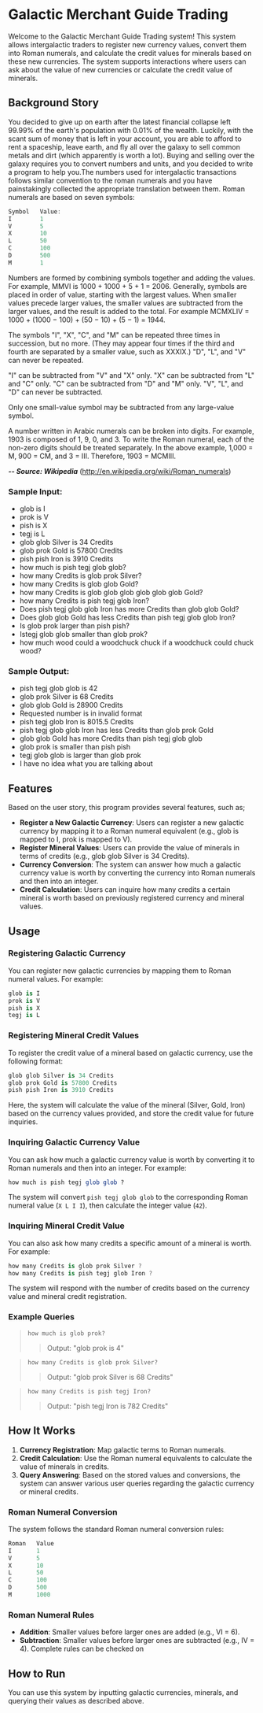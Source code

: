 # Galactic Merchant Guide Trading
Welcome to the Galactic Merchant Guide Trading system! This system allows intergalactic traders to register new currency values, convert them into Roman numerals, and calculate the credit values for minerals based on these new currencies. The system supports interactions where users can ask about the value of new currencies or calculate the credit value of minerals.

## Background Story
You decided to give up on earth after the latest financial collapse left 99.99% of the earth's
population with 0.01% of the wealth. Luckily, with the scant sum of money that is left in your
account, you are able to afford to rent a spaceship, leave earth, and fly all over the galaxy to sell
common metals and dirt (which apparently is worth a lot). Buying and selling over the galaxy
requires you to convert numbers and units, and you decided to write a program to help you.The
numbers used for intergalactic transactions follows similar convention to the roman numerals and
you have painstakingly collected the appropriate translation between them. Roman numerals are
based on seven symbols:

```csharp 
Symbol   Value: 
I        1
V        5
X        10
L        50
C        100
D        500
M        1
```

Numbers are formed by combining symbols together and adding the values. For example, MMVI is
1000 + 1000 + 5 + 1 = 2006. Generally, symbols are placed in order of value, starting with the
largest values. When smaller values precede larger values, the smaller values are subtracted from
the larger values, and the result is added to the total. For example MCMXLIV = 1000 + (1000 −
100) + (50 − 10) + (5 − 1) = 1944.

The symbols "I", "X", "C", and "M" can be repeated three times in succession, but no more. (They
may appear four times if the third and fourth are separated by a smaller value, such as XXXIX.)
"D", "L", and "V" can never be repeated.

"I" can be subtracted from "V" and "X" only. "X" can be subtracted from "L" and "C" only. "C" can
be subtracted from "D" and "M" only. "V", "L", and "D" can never be subtracted.

Only one small-value symbol may be subtracted from any large-value symbol.

A number written in Arabic numerals can be broken into digits. For example, 1903 is composed of
1, 9, 0, and 3. To write the Roman numeral, each of the non-zero digits should be treated separately.
In the above example, 1,000 = M, 900 = CM, and 3 = III. Therefore, 1903 = MCMIII.

**_-- Source: Wikipedia_** (http://en.wikipedia.org/wiki/Roman_numerals)

### Sample Input:

- glob is I
- prok is V
- pish is X
- tegj is L
- glob glob Silver is 34 Credits
- glob prok Gold is 57800 Credits
- pish pish Iron is 3910 Credits
- how much is pish tegj glob glob?
- how many Credits is glob prok Silver?
- how many Credits is glob glob Gold?
- how many Credits is glob glob glob glob glob glob Gold?
- how many Credits is pish tegj glob Iron?
- Does pish tegj glob glob Iron has more Credits than glob glob Gold?
- Does glob glob Gold has less Credits than pish tegj glob glob Iron?
- Is glob prok larger than pish pish?
- Istegj glob glob smaller than glob prok?
- how much wood could a woodchuck chuck if a woodchuck could chuck wood?

### Sample Output:
- pish tegj glob glob is 42
- glob prok Silver is 68 Credits
- glob glob Gold is 28900 Credits
- Requested number is in invalid format
- pish tegj glob Iron is 8015.5 Credits
- pish tegj glob glob Iron has less Credits than glob prok Gold
- glob glob Gold has more Credits than pish tegj glob glob
- glob prok is smaller than pish pish
- tegj glob glob is larger than glob prok
- I have no idea what you are talking about

## Features
Based on the user story, this program provides several features, such as;

- **Register a New Galactic Currency**: Users can register a new galactic currency by mapping it to a Roman numeral equivalent (e.g., glob is mapped to I, prok is mapped to V).
- **Register Mineral Values**: Users can provide the value of minerals in terms of credits (e.g., glob glob Silver is 34 Credits).
- **Currency Conversion**: The system can answer how much a galactic currency value is worth by converting the currency into Roman numerals and then into an integer.
- **Credit Calculation**: Users can inquire how many credits a certain mineral is worth based on previously registered currency and mineral values.

## Usage

### Registering Galactic Currency
You can register new galactic currencies by mapping them to Roman numeral values. For example:

```python
glob is I
prok is V
pish is X
tegj is L
```

### Registering Mineral Credit Values
To register the credit value of a mineral based on galactic currency, use the following format:

```python
glob glob Silver is 34 Credits
glob prok Gold is 57800 Credits
pish pish Iron is 3910 Credits
```

Here, the system will calculate the value of the mineral (Silver, Gold, Iron) based on the currency values provided, and store the credit value for future inquiries.


### Inquiring Galactic Currency Value
You can ask how much a galactic currency value is worth by converting it to Roman numerals and then into an integer. For example:

```perl
how much is pish tegj glob glob ?
```

The system will convert `pish tegj glob glob` to the corresponding Roman numeral value (`X L I I`), then calculate the integer value (`42`).

### Inquiring Mineral Credit Value
You can also ask how many credits a specific amount of a mineral is worth. For example:

```csharp
how many Credits is glob prok Silver ?
how many Credits is pish tegj glob Iron ?
```

The system will respond with the number of credits based on the currency value and mineral credit registration.

### Example Queries
> `how much is glob prok?`
>> Output: "glob prok is 4"

> `how many Credits is glob prok Silver?` 
>> Output: "glob prok Silver is 68 Credits"

> `how many Credits is pish tegj Iron?`
>> Output: "pish tegj Iron is 782 Credits"

## How It Works
1. **Currency Registration**: Map galactic terms to Roman numerals.
1. **Credit Calculation**: Use the Roman numeral equivalents to calculate the value of minerals in credits.
1. **Query Answering**: Based on the stored values and conversions, the system can answer various user queries regarding the galactic currency or mineral credits.

### Roman Numeral Conversion

The system follows the standard Roman numeral conversion rules:

```csharp
Roman	Value
I	    1
V	    5
X	    10
L	    50
C	    100
D	    500
M	    1000
```

### Roman Numeral Rules
- **Addition**: Smaller values before larger ones are added (e.g., VI = 6).
- **Subtraction**: Smaller values before larger ones are subtracted (e.g., IV = 4).
Complete rules can be checked on 

## How to Run
You can use this system by inputting galactic currencies, minerals, and querying their values as described above.